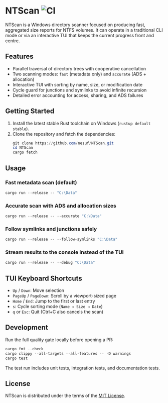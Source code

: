 # NTScan ![CI](https://github.com/nesuwu/NTScan/actions/workflows/rust.yml/badge.svg)

NTScan is a Windows directory scanner focused on producing fast, aggregated
size reports for NTFS volumes. It can operate in a traditional CLI mode or via
an interactive TUI that keeps the current progress front and centre.

## Features

- Parallel traversal of directory trees with cooperative cancellation
- Two scanning modes: `fast` (metadata only) and `accurate` (ADS + allocation)
- Interactive TUI with sorting by name, size, or modification date
- Cycle guard for junctions and symlinks to avoid infinite recursion
- Detailed error accounting for access, sharing, and ADS failures

## Getting Started

1. Install the latest stable Rust toolchain on Windows (`rustup default stable`).
2. Clone the repository and fetch the dependencies:
   ```powershell
   git clone https://github.com/nesuf/NTScan.git
   cd NTScan
   cargo fetch
   ```

## Usage

### Fast metadata scan (default)

```powershell
cargo run --release -- "C:\Data"
```

### Accurate scan with ADS and allocation sizes

```powershell
cargo run --release -- --accurate "C:\Data"
```

### Follow symlinks and junctions safely

```powershell
cargo run --release -- --follow-symlinks "C:\Data"
```

### Stream results to the console instead of the TUI

```powershell
cargo run --release -- --debug "C:\Data"
```

## TUI Keyboard Shortcuts

- `Up` / `Down`: Move selection
- `PageUp` / `PageDown`: Scroll by a viewport-sized page
- `Home` / `End`: Jump to the first or last entry
- `s`: Cycle sorting mode (`Name → Size → Date`)
- `q` or `Esc`: Quit (Ctrl+C also cancels the scan)

## Development

Run the full quality gate locally before opening a PR:

```powershell
cargo fmt --check
cargo clippy --all-targets --all-features -- -D warnings
cargo test
```

The test run includes unit tests, integration tests, and documentation tests.

## License

NTScan is distributed under the terms of the [MIT License](LICENSE).
